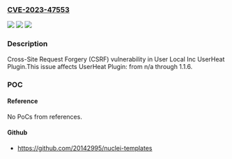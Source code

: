 ### [CVE-2023-47553](https://cve.mitre.org/cgi-bin/cvename.cgi?name=CVE-2023-47553)
![](https://img.shields.io/static/v1?label=Product&message=UserHeat%20Plugin&color=blue)
![](https://img.shields.io/static/v1?label=Version&message=n%2Fa%3C%3D%201.1.6%20&color=brighgreen)
![](https://img.shields.io/static/v1?label=Vulnerability&message=CWE-352%20Cross-Site%20Request%20Forgery%20(CSRF)&color=brighgreen)

### Description

Cross-Site Request Forgery (CSRF) vulnerability in User Local Inc UserHeat Plugin.This issue affects UserHeat Plugin: from n/a through 1.1.6.

### POC

#### Reference
No PoCs from references.

#### Github
- https://github.com/20142995/nuclei-templates

